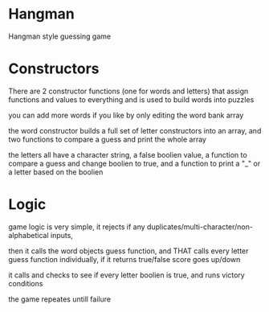 # Hangman
Hangman style guessing game 

# Constructors
There are 2 constructor functions (one for words and letters) that assign functions and values to everything and is used to build words into puzzles

you can add more words if you like by only editing the word bank array

the word constructor builds a full set of letter constructors into an array, and two functions to compare a guess and print the whole array

the letters all have a character string, a false boolien value, a function to compare a guess and change boolien to true, and a function to print a "_" or a letter based on the boolien


# Logic
game logic is very simple, it rejects if any duplicates/multi-character/non-alphabetical inputs, 

then it calls the word objects guess function, and THAT calls every letter guess function individually, if it returns true/false score goes up/down

it calls and checks to see if every letter boolien is true, and runs victory conditions

the game repeates untill failure
